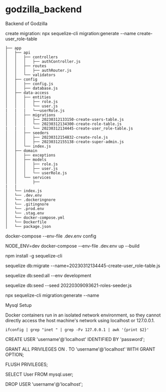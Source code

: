 # godzilla_backend
Backend of Godzilla


create migration:
npx sequelize-cli migration:generate --name create-user_role-table



```
├── app
│   ├── api
│   │   ├── controllers
│   │   │   ├── authController.js
│   │   ├── routes
│   │   │   ├── authRouter.js
│   │   └── validators
│   ├── config
│   │   ├── config.js
│   │   ├── database.js
│   ├── data-access
│   │   ├── entities
│   │   │   ├── role.js
│   │   │   └── user.js
|   |   |   └──userRole.js
│   │   ├── migrations
│   │   │   ├── 20230312133150-create-users-table.js
│   │   │   └── 20230312134300-create-role-table.js
|   |   |   └── 20230312134445-create-user_role-table.js
│   │   ├── seeders
│   │   │   ├── 20230312154832-create-role.js
│   │   │   ├── 20230312155138-create-super-admin.js
│   │   └── index.js
│   ├── domain
│   │   ├── exceptions
│   │   ├── models
│   │   │   ├── role.js
│   │   │   ├── user.js
│   │   │   └── userRole.js
│   │   └── services
│   │       ├──
|   |   
│   └── index.js
│   └── .dev.env
│   └── .dockeringnore
│   └── .gitingnore
│   └── .prod.env
│   └── .stag.env
│   └── docker-compose.yml
│   └── Dockerfile
│   └── package.json

```

docker-compose --env-file .dev.env config

NODE_ENV=dev docker-compose --env-file .dev.env up --build 

npm install -g sequelize-cli

sequelize db:migrate --name=20230312134445-create-user_role-table.js 

sequelize db:seed:all --env development

sequelize db:seed --seed 20220309093621-roles-seeder.js

npx sequelize-cli migration:generate --name <migration-name>



Mysql Setup

Docker containers run in an isolated network environment, so they cannot directly access the host machine's network using localhost or 127.0.0.1.

`ifconfig | grep "inet " | grep -Fv 127.0.0.1 | awk '{print $2}'`


CREATE USER 'username'@'localhost' IDENTIFIED BY 'password';

GRANT ALL PRIVILEGES ON *.* TO 'username'@'localhost' WITH GRANT OPTION;

FLUSH PRIVILEGES;

SELECT User FROM mysql.user;

DROP USER 'username'@'localhost';


